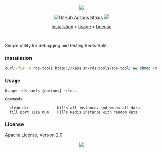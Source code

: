 <p align="center"><a href="#readme"><img src="https://gh.kaos.st/rds-tools.svg"/></a></p>

<p align="center">
  <a href="https://github.com/essentialkaos/rds-tools/actions"><img src="https://github.com/essentialkaos/rds-tools/workflows/CI/badge.svg" alt="GitHub Actions Status" /></a>
  <a href="#license"><img src="https://gh.kaos.st/apache2.svg"></a>
</p>

<p align="center"><a href="#installation">Installation</a> • <a href="#usage">Usage</a> • <a href="#license">License</a></p>

<br/>

Simple utility for debugging and testing Redis-Split.

### Installation

```bash
curl -fL# -o rds-tools https://kaos.sh/rds-tools/rds-tools && chmod +x rds-tools
```

### Usage

```
Usage: rds-tools {options} file...

Commands

  clean dir             Kills all instances and wipes all data
  fill port size num    Fills Redis instance with random data

```

### License

[Apache License, Version 2.0](https://www.apache.org/licenses/LICENSE-2.0)

<p align="center"><a href="https://essentialkaos.com"><img src="https://gh.kaos.st/ekgh.svg"/></a></p>

